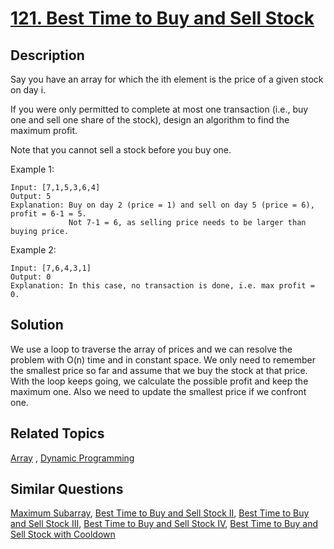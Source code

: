 # [121. Best Time to Buy and Sell Stock](https://leetcode.com/problems/best-time-to-buy-and-sell-stock)

## Description

Say you have an array for which the ith element is the price of a given stock on day i.

If you were only permitted to complete at most one transaction (i.e., buy one and sell one share of the stock), design an algorithm to find the maximum profit.

Note that you cannot sell a stock before you buy one.

Example 1:

```
Input: [7,1,5,3,6,4]
Output: 5
Explanation: Buy on day 2 (price = 1) and sell on day 5 (price = 6), profit = 6-1 = 5.
             Not 7-1 = 6, as selling price needs to be larger than buying price.
```

Example 2:

```
Input: [7,6,4,3,1]
Output: 0
Explanation: In this case, no transaction is done, i.e. max profit = 0.
```

## Solution

We use a loop to traverse the array of prices and we can resolve the problem with O(n) time and in constant space. We only need to remember the smallest price so far and assume that we buy the stock at that price. With the loop keeps going, we calculate the possible profit and keep the maximum one. Also we need to update the smallest price if we confront one.

## Related Topics

[Array](https://leetcode.com/tag/array/) , [Dynamic Programming](https://leetcode.com/tag/dynamic-programming/) 

## Similar Questions

[Maximum Subarray](https://leetcode.com/problems/maximum-subarray/), [Best Time to Buy and Sell Stock II](https://leetcode.com/problems/best-time-to-buy-and-sell-stock-ii/), [Best Time to Buy and Sell Stock III](https://leetcode.com/problems/best-time-to-buy-and-sell-stock-iii/), [Best Time to Buy and Sell Stock IV](https://leetcode.com/problems/best-time-to-buy-and-sell-stock-iv/), [Best Time to Buy and Sell Stock with Cooldown](https://leetcode.com/problems/best-time-to-buy-and-sell-stock-with-cooldown/)
